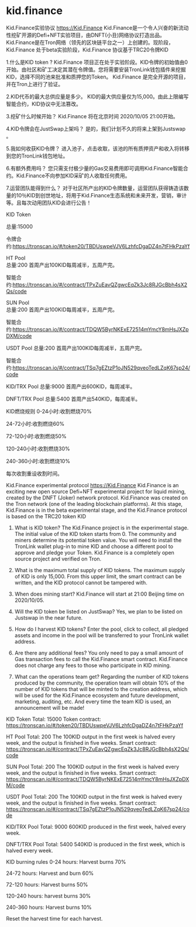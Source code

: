 # kid.finance
Kid.Finance实验协议
https://Kid.Finance
Kid.Finance是一个令人兴奋的新流动性挖矿开源的Defi+NFT实验项目，由DNFT(小丑)网络协议打造出品。
Kid.Finance是在Tron网络（领先的区块链平台之一）上创建的。现阶段，Kid.Finance 处于beta实验阶段，Kid.Finance 协议基于TRC20令牌KID

1.什么是KID token ?
Kid.Finance 项目正在处于实验阶段。KID令牌的初始值由0开始。由社区和矿工决定其潜在令牌值。您将需要安装TronLink钱包插件来挖掘KID，选择不同的池来批准和质押您的Token。
Kid.Finance 是完全开源的项目，并在Tron上进行了验证。

2.KID代币的最大总供应量是多少。
KID的最大供应量仅为15,000。由此上限编写智能合约，KID协议中无法篡改。

3.挖矿什么时候开始？
Kid.Finance 将在北京时间 2020/10/05 21:00开始。

4.KID令牌会在JustSwap上架吗？
是的，我们计划不久的将来上架到Justswap 。

5.我如何收获KID令牌？
进入池子，点击收取，该池的所有质押资产和收入将转移到您的TronLink钱包地址。

6.有额外费用吗？
您只需支付极少量的Gas交易费用即可调用Kid.Finance智能合约。Kid.Finance不向参加KID采矿的人收取任何费用。

7.运营团队能得到什么？
对于社区所产出的KID令牌数量，运营团队获得铸造该数量的10％KID到创世地址，将用于Kid.Finance生态系统和未来开发，营销，审计等。且每次动用团队KID会进行公告！

KID Token

总量:15000

令牌合约:https://tronscan.io/#/token20/TBDUswpeVJV6LzhfcDgaDZ4n7tFHkPzaYf

HT Pool      
总量:200 
首周产出100KID每周减半，五周产完。

智能合约:https://tronscan.io/#/contract/TPxZuEavQZgwcEqZk3Jc8RJGcBbh4sX2Qs/code

SUN Pool   
总量:200
首周产出100KID每周减半，五周产完。

智能合约:https://tronscan.io/#/contract/TDQW5ByrNKExE72514mYmcY8mHsJXZpDXM/code

USDT Pool 
总量:200
首周产出100KID每周减半，五周产完。

智能合约:https://tronscan.io/#/contract/TSq7gEZtzP1oJN529qveoTedLZqK67sp24/code

KID/TRX Pool
总量:9000
首周产出600KID，每周减半。

DNFT/TRX Pool
总量:5400
首周产出540KID，每周减半。

KID燃烧规则
0-24小时:收割燃烧70%

24-72小时:收割燃烧60%

72-120小时:收割燃烧50%

120-240小时:收割燃烧30%

240-360小时:收割燃烧10%

每次收割重设收割时间。

Kid.Finance experimental protocol
https://Kid.Finance
Kid.Finance is an exciting new open source Defi+NFT experimental project for liquid mining, created by the DNFT (Joker) network protocol.
Kid.Finance was created on the Tron network (one of the leading blockchain platforms). At this stage, Kid.Finance is in the beta experimental stage, and the Kid.Finance protocol is based on the TRC20 token KID

1. What is KID token?
The Kid.Finance project is in the experimental stage. The initial value of the KID token starts from 0. The community and miners determine its potential token value. You will need to install the TronLink wallet plug-in to mine KID and choose a different pool to approve and pledge your Token.
Kid.Finance is a completely open source project and verified on Tron.

2. What is the maximum total supply of KID tokens.
The maximum supply of KID is only 15,000. From this upper limit, the smart contract can be written, and the KID protocol cannot be tampered with.

3. When does mining start?
Kid.Finance will start at 21:00 Beijing time on 2020/10/05.

4. Will the KID token be listed on JustSwap?
Yes, we plan to be listed on Justswap in the near future.

5. How do I harvest KID tokens?
Enter the pool, click to collect, all pledged assets and income in the pool will be transferred to your TronLink wallet address.

6. Are there any additional fees?
You only need to pay a small amount of Gas transaction fees to call the Kid.Finance smart contract. Kid.Finance does not charge any fees to those who participate in KID mining.

7. What can the operations team get?
Regarding the number of KID tokens produced by the community, the operation team will obtain 10% of the number of KID tokens that will be minted to the creation address, which will be used for the Kid.Finance ecosystem and future development, marketing, auditing, etc. And every time the team KID is used, an announcement will be made!

KID Token
Total: 15000
Token contract: https://tronscan.io/#/token20/TBDUswpeVJV6LzhfcDgaDZ4n7tFHkPzaYf

HT Pool
Total: 200
The 100KID output in the first week is halved every week, and the output is finished in five weeks.
Smart contract: https://tronscan.io/#/contract/TPxZuEavQZgwcEqZk3Jc8RJGcBbh4sX2Qs/code

SUN Pool
Total: 200
The 100KID output in the first week is halved every week, and the output is finished in five weeks.
Smart contract: https://tronscan.io/#/contract/TDQW5ByrNKExE72514mYmcY8mHsJXZpDXM/code

USDT Pool
Total: 200
The 100KID output in the first week is halved every week, and the output is finished in five weeks.
Smart contract: https://tronscan.io/#/contract/TSq7gEZtzP1oJN529qveoTedLZqK67sp24/code

KID/TRX Pool
Total: 9000
600KID produced in the first week, halved every week.

DNFT/TRX Pool
Total: 5400
540KID is produced in the first week, which is halved every week.

KID burning rules
0-24 hours: Harvest burns 70%

24-72 hours: Harvest and burn 60%

72-120 hours: Harvest burns 50%

120-240 hours: harvest burns 30%

240-360 hours: Harvest burns 10%

Reset the harvest time for each harvest.
